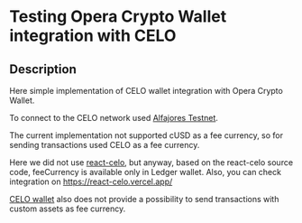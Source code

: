 # Testing Opera Crypto Wallet integration with CELO

## Description

Here simple implementation of CELO wallet integration with Opera Crypto Wallet.

To connect to the CELO network used [Alfajores Testnet](https://docs.celo.org/getting-started/testnet).

The current implementation not supported cUSD as a fee currency, so for sending transactions used CELO as a fee currency.

Here we did not use [react-celo](https://github.com/celo-org/react-celo), but anyway, based on the react-celo source code, feeCurrency is available only in Ledger wallet. Also, you can check integration on https://react-celo.vercel.app/

[CELO wallet](https://celowallet.app/) also does not provide a possibility to send transactions with custom assets as fee currency.
